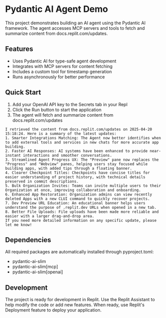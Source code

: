 # Pydantic AI Agent Demo
This project demonstrates building an AI agent using the Pydantic AI framework. The agent accesses MCP servers and tools to fetch and summarize content from docs.replit.com/updates.

## Features
- Uses Pydantic AI for type-safe agent development
- Integrates with MCP servers for content fetching
- Includes a custom tool for timestamp generation
- Runs asynchronously for better performance

## Quick Start
1. Add your OpenAI API key to the Secrets tab in your Repl
2. Click the Run button to start the application
3. The agent will fetch and summarize content from docs.replit.com/updates

```
I retrieved the content from docs.replit.com/updates on 2025-04-20 15:18:24. Here is a summary of the latest updates:
1. Smarter Integrations Matching: The Agent now better identifies when to add external tools and services in new chats for more accurate app building.
2. Faster AI Responses: AI systems have been enhanced to provide near-instant interactions and smoother conversations.
3. Streamlined Agent Progress UX: The "Preview" pane now replaces the "Progress" and "Webview" panes, helping users stay focused while building apps, with added tips through a floating banner.
4. Clearer Checkpoint Titles: Checkpoints have concise titles for easier understanding of project history, with technical details preserved in commit descriptions.
5. Bulk Organization Invites: Teams can invite multiple users to their Organization at once, improving collaboration and onboarding.
6. Enhanced App Restoration: Organization admins can view recently deleted Apps with a new CLUI command to quickly recover projects.
7. Dev Preview URL Education: An educational banner helps users understand the purpose of .replit.dev URLs when opened in a new tab.
8. Better File Uploads: File uploads have been made more reliable and easier with a larger drag-and-drop area.
If you need more detailed information on any specific update, please let me know!
```

## Dependencies
All required packages are automatically installed through pyproject.toml:

- pydantic-ai-slim
- pydantic-ai-slim[mcp]
- pydantic-ai-slim[openai]

## Development
The project is ready for development in Replit. Use the Replit Assistant to help modify the code or add new features. When ready, use Replit's Deployment feature to deploy your application.